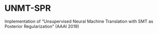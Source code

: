 # UNMT-SPR
Implementation of “Unsupervised Neural Machine Translation with SMT as Posterior Regularization” (AAAI 2019)
